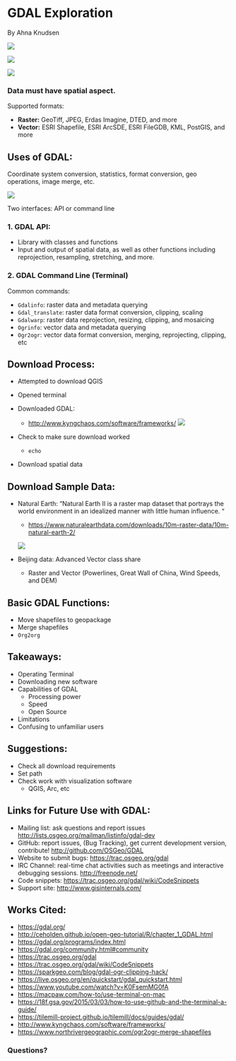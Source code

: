 # GDAL Exploration 
By Ahna Knudsen 

![](ppt/Copy_of_GDAL.jpg)

![](ppt/Copy_of_GDAL_1.jpg)

![](ppt/Copy_of_GDAL_2.jpg)

### Data must have spatial aspect.
Supported formats:
- **Raster:** GeoTiff, JPEG, Erdas Imagine, DTED, and more
- **Vector:** ESRI Shapefile, ESRI ArcSDE, ESRI FileGDB, KML, PostGIS, and more

## Uses of GDAL:
Coordinate system conversion, statistics, format conversion, geo operations, image merge, etc. 

![](ppt/projection_tween.gif)

Two interfaces: API or command line
### 1. GDAL API:
- Library with classes and functions
- Input and output of spatial data, as well as other functions including reprojection, resampling, stretching, and more.
### 2. GDAL Command Line (Terminal)
Common commands:
- ``` Gdalinfo ```: raster data and metadata querying 
- ``` Gdal_translate ```: raster data format conversion, clipping, scaling
- ``` Gdalwarp ```: raster data reprojection, resizing, clipping, and mosaicing 
- ``` Ogrinfo ```: vector data and metadata querying
- ``` Ogr2ogr ```: vector data format conversion, merging, reprojecting, clipping, etc

## Download Process:
- Attempted to download QGIS 
- Opened terminal 
- Downloaded GDAL: 
  - http://www.kyngchaos.com/software/frameworks/
  ![](ppt/kyngchaos.png)
  
- Check to make sure download worked 
  - ```echo ```
- Download spatial data

## Download Sample Data:
- Natural Earth: “Natural Earth II is a raster map dataset that portrays the world environment in an idealized manner with little human influence. “
  - https://www.naturalearthdata.com/downloads/10m-raster-data/10m-natural-earth-2/
  
  ![](ppt/nat_earth.png)
  
- Beijing data: Advanced Vector class share
  - Raster and Vector (Powerlines, Great Wall of China, Wind Speeds, and DEM)
  
## Basic GDAL Functions:
- Move shapefiles to geopackage
- Merge shapefiles
 - ```Org2org```

## Takeaways:
- Operating Terminal 
- Downloading new software
- Capabilities of GDAL
  - Processing power
  - Speed
  - Open Source 
 - Limitations
  - Confusing to unfamiliar users 

## Suggestions:
- Check all download requirements 
- Set path
- Check work with visualization software 
  - QGIS, Arc, etc

## Links for Future Use with GDAL:
- Mailing list: ask questions and report issues http://lists.osgeo.org/mailman/listinfo/gdal-dev
- GitHub: report issues, (Bug Tracking), get current development version, contribute! http://github.com/OSGeo/GDAL
- Website to submit bugs:  https://trac.osgeo.org/gdal
- IRC Channel: real-time chat activities such as meetings and interactive debugging sessions. http://freenode.net/
- Code snippets: https://trac.osgeo.org/gdal/wiki/CodeSnippets
- Support site: http://www.gisinternals.com/

## Works Cited:
- https://gdal.org/
- http://ceholden.github.io/open-geo-tutorial/R/chapter_1_GDAL.html
- https://gdal.org/programs/index.html
- https://gdal.org/community.html#community
- https://trac.osgeo.org/gdal
- https://trac.osgeo.org/gdal/wiki/CodeSnippets
- https://sparkgeo.com/blog/gdal-ogr-clipping-hack/
- https://live.osgeo.org/en/quickstart/gdal_quickstart.html
- https://www.youtube.com/watch?v=K0FsemMG0fA
- https://macpaw.com/how-to/use-terminal-on-mac
- https://18f.gsa.gov/2015/03/03/how-to-use-github-and-the-terminal-a-guide/
- https://tilemill-project.github.io/tilemill/docs/guides/gdal/
- http://www.kyngchaos.com/software/frameworks/
- https://www.northrivergeographic.com/ogr2ogr-merge-shapefiles

### Questions?




